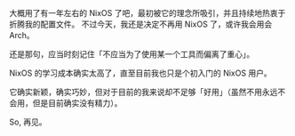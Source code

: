 大概用了有一年左右的 NixOS 了吧，最初被它的理念所吸引，并且持续地热衷于折腾我的配置文件。
不过今天，我还是决定不再用 NixOS 了，或许我会用会 Arch。

还是那句，应当时刻记住「不应当为了使用某一个工具而偏离了重心」。

NixOS 的学习成本确实太高了，直至目前我也只是个初入门的 NixOS 用户。

它确实新颖，确实巧妙，但对于目前的我来说却不足够「好用」（虽然不用永远不会用，但是目前确实没有精力）。

So, 再见。

